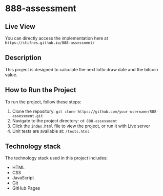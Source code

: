 # 888-assessment


## Live View

You can directly access the implementation here at `https://stifnes.github.io/888-assessment/`

## Description

This project is designed to calculate the next lotto draw date and the bitcoin value.

## How to Run the Project

To run the project, follow these steps:

1. Clone the repository: `git clone https://github.com/your-username/888-assessment.git`
2. Navigate to the project directory: `cd 888-assessment`
3. Click the `index.html` file to view the project, or run it with Live server
4. Unit tests are available at: `/tests.html`

## Technology stack
The technology stack used in this project includes:
- HTML
- CSS
- JavaScript
- Git
- GitHub Pages



